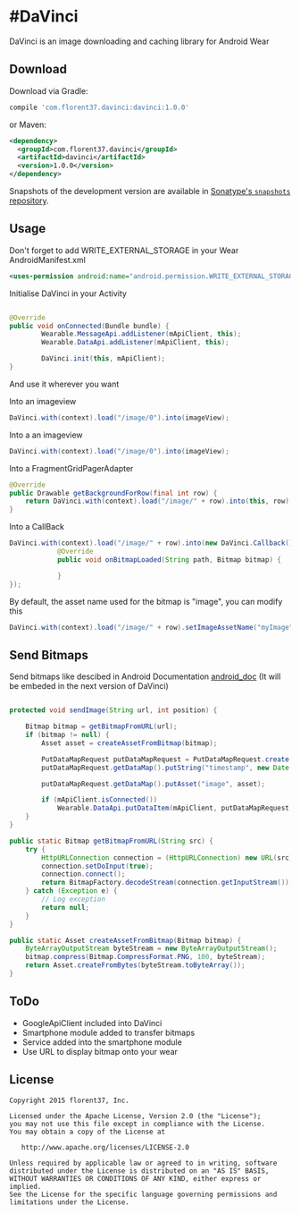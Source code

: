 #DaVinci
=======

DaVinci is an image downloading and caching library for Android Wear

Download
--------

Download via Gradle:
```groovy
compile 'com.florent37.davinci:davinci:1.0.0'
```
or Maven:
```xml
<dependency>
  <groupId>com.florent37.davinci</groupId>
  <artifactId>davinci</artifactId>
  <version>1.0.0</version>
</dependency>
```

Snapshots of the development version are available in [Sonatype's `snapshots` repository][snap].

Usage
--------

Don't forget to add WRITE_EXTERNAL_STORAGE in your Wear AndroidManifest.xml
```xml
<uses-permission android:name="android.permission.WRITE_EXTERNAL_STORAGE"/>
```

Initialise DaVinci in your Activity
```java

@Override
public void onConnected(Bundle bundle) {
        Wearable.MessageApi.addListener(mApiClient, this);
        Wearable.DataApi.addListener(mApiClient, this);

        DaVinci.init(this, mApiClient);
}

```

And use it wherever you want 

Into an imageview
```java
DaVinci.with(context).load("/image/0").into(imageView);
```

Into a an imageview
```java
DaVinci.with(context).load("/image/0").into(imageView);
```

Into a FragmentGridPagerAdapter
```java
@Override
public Drawable getBackgroundForRow(final int row) {
    return DaVinci.with(context).load("/image/" + row).into(this, row);
}
```

Into a CallBack
```java
DaVinci.with(context).load("/image/" + row).into(new DaVinci.Callback() {
            @Override
            public void onBitmapLoaded(String path, Bitmap bitmap) {

            }
});
```

By default, the asset name used for the bitmap is "image", you can modify this 
```java
DaVinci.with(context).load("/image/" + row).setImageAssetName("myImage").into(imageView);
```

Send Bitmaps
--------

Send bitmaps like descibed in Android Documentation [android_doc]
(It will be embeded in the next version of DaVinci)

```java

protected void sendImage(String url, int position) {

    Bitmap bitmap = getBitmapFromURL(url);
    if (bitmap != null) {
        Asset asset = createAssetFromBitmap(bitmap);

        PutDataMapRequest putDataMapRequest = PutDataMapRequest.create("/image/" + position);
        putDataMapRequest.getDataMap().putString("timestamp", new Date().toString());

        putDataMapRequest.getDataMap().putAsset("image", asset);

        if (mApiClient.isConnected())
            Wearable.DataApi.putDataItem(mApiClient, putDataMapRequest.asPutDataRequest());
    }
}

public static Bitmap getBitmapFromURL(String src) {
    try {
        HttpURLConnection connection = (HttpURLConnection) new URL(src).openConnection();
        connection.setDoInput(true);
        connection.connect();
        return BitmapFactory.decodeStream(connection.getInputStream());
    } catch (Exception e) {
        // Log exception
        return null;
    }
}

public static Asset createAssetFromBitmap(Bitmap bitmap) {
    ByteArrayOutputStream byteStream = new ByteArrayOutputStream();
    bitmap.compress(Bitmap.CompressFormat.PNG, 100, byteStream);
    return Asset.createFromBytes(byteStream.toByteArray());
}

```

ToDo
--------

* GoogleApiClient included into DaVinci
* Smartphone module added to transfer bitmaps
* Service added into the smartphone module
* Use URL to display bitmap onto your wear

License
--------

    Copyright 2015 florent37, Inc.

    Licensed under the Apache License, Version 2.0 (the "License");
    you may not use this file except in compliance with the License.
    You may obtain a copy of the License at

       http://www.apache.org/licenses/LICENSE-2.0

    Unless required by applicable law or agreed to in writing, software
    distributed under the License is distributed on an "AS IS" BASIS,
    WITHOUT WARRANTIES OR CONDITIONS OF ANY KIND, either express or implied.
    See the License for the specific language governing permissions and
    limitations under the License.


[snap]: https://oss.sonatype.org/content/repositories/snapshots/
[android_doc]: https://developer.android.com/training/wearables/data-layer/assets.html